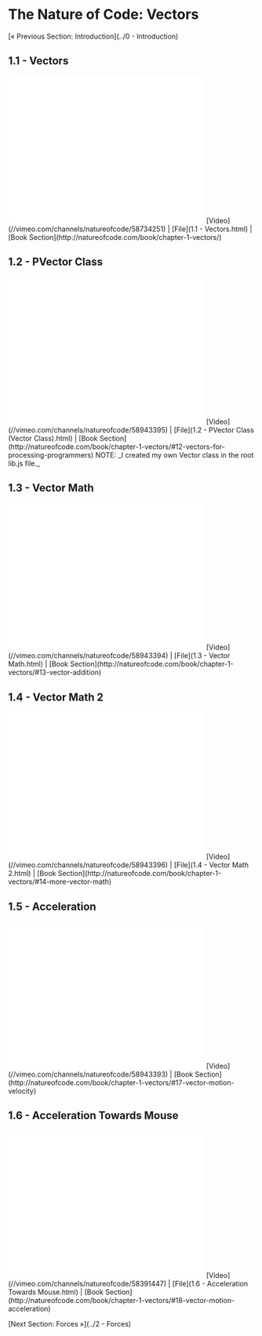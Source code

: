# The Nature of Code: Vectors
[&laquo; Previous Section: Introduction](../0 - Introduction)

## 1.1 - Vectors
<iframe src="//player.vimeo.com/video/58734251" width="400" height="300" frameborder="0" webkitallowfullscreen mozallowfullscreen allowfullscreen></iframe>
[Video](//vimeo.com/channels/natureofcode/58734251) | [File](1.1 - Vectors.html) | [Book Section](http://natureofcode.com/book/chapter-1-vectors/)

## 1.2 - PVector Class
<iframe src="//player.vimeo.com/video/58943395" width="400" height="300" frameborder="0" webkitallowfullscreen mozallowfullscreen allowfullscreen></iframe>
[Video](//vimeo.com/channels/natureofcode/58943395) | [File](1.2 - PVector Class (Vector Class).html) | [Book Section](http://natureofcode.com/book/chapter-1-vectors/#12-vectors-for-processing-programmers)
NOTE: _I created my own Vector class in the root lib.js file._

## 1.3 - Vector Math
<iframe src="//player.vimeo.com/video/58943394" width="400" height="300" frameborder="0" webkitallowfullscreen mozallowfullscreen allowfullscreen></iframe>
[Video](//vimeo.com/channels/natureofcode/58943394) | [File](1.3 - Vector Math.html) | [Book Section](http://natureofcode.com/book/chapter-1-vectors/#13-vector-addition)

## 1.4 - Vector Math 2
<iframe src="//player.vimeo.com/video/58943396" width="400" height="300" frameborder="0" webkitallowfullscreen mozallowfullscreen allowfullscreen></iframe>
[Video](//vimeo.com/channels/natureofcode/58943396) | [File](1.4 - Vector Math 2.html) | [Book Section](http://natureofcode.com/book/chapter-1-vectors/#14-more-vector-math)

## 1.5 - Acceleration
<iframe src="//player.vimeo.com/video/58943393" width="400" height="300" frameborder="0" webkitallowfullscreen mozallowfullscreen allowfullscreen></iframe>
[Video](//vimeo.com/channels/natureofcode/58943393) | [Book Section](http://natureofcode.com/book/chapter-1-vectors/#17-vector-motion-velocity)

## 1.6 - Acceleration Towards Mouse
<iframe src="//player.vimeo.com/video/59028636" width="400" height="300" frameborder="0" webkitallowfullscreen mozallowfullscreen allowfullscreen></iframe>
[Video](//vimeo.com/channels/natureofcode/58391447) | [File](1.6 - Acceleration Towards Mouse.html) | [Book Section](http://natureofcode.com/book/chapter-1-vectors/#18-vector-motion-acceleration)

[Next Section: Forces &raquo;](../2 - Forces)
